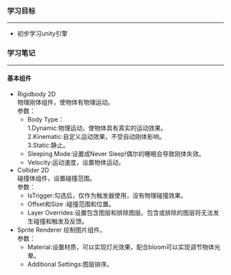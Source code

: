 ### 学习目标
***
- 初步学习unity引擎
### 学习笔记
***
#### 基本组件
- Rigidbody 2D   
  物理刚体组件，使物体有物理运动。     
  参数：    
  - Body Type：   
    1.Dynamic:物理运动，使物体具有真实的运动效果。   
    2.Kinematic:自定义运动效果，不受自动刚体影响。   
    3.Static:静止。
  - Sleeping Mode:设置成Never Sleep!偶尔的睡眠会导致刚体失效。
  - Velocity:运动速度，设置物体运动。
- Collider 2D    
  碰撞体组件，设置碰撞范围。   
  参数：
  - IsTrigger:勾选后，仅作为触发器使用，没有物理碰撞效果。   
  - Offset和Size :碰撞范围和位置。   
  - Layer Overrides:设置包含图层和排除图层。包含或排除的图层将无法发生碰撞和触发及反馈。
- Sprite Renderer
  绘制图片组件。   
  参数：   
  - Material:设置材质，可以实现灯光效果，配合bloom可以实现调节物体光晕。  
  - Additional Settings:图层排序。  
      

 



